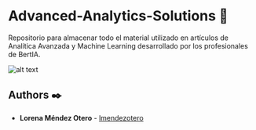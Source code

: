 # Advanced-Analytics-Solutions 🚀

Repositorio para almacenar todo el material utilizado en artículos de Analítica Avanzada y Machine Learning desarrollado por los profesionales de BertIA. 

![alt text](https://github.com/holabertia/Advanced-Analytics-Solutions/blob/main/Imagenes/hands-holding-up-word-data.jpg)


## Authors ✒️

* **Lorena Méndez Otero** - [lmendezotero](https://github.com/lmendezotero) 
